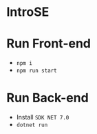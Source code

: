 # IntroSE
# Run Front-end 
- `npm i`
- `npm run start`
# Run Back-end
- Install `SDK NET 7.0`
- `dotnet run`
